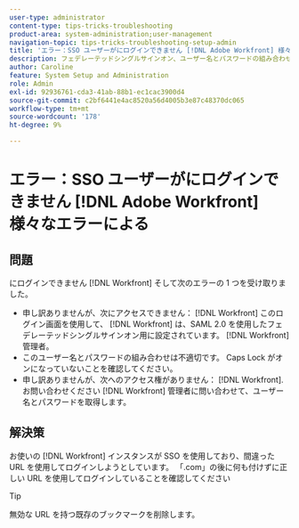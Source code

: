 ```yaml
---
user-type: administrator
content-type: tips-tricks-troubleshooting
product-area: system-administration;user-management
navigation-topic: tips-tricks-troubleshooting-setup-admin
title: 'エラー：SSO ユーザーがにログインできません [!DNL Adobe Workfront] 様々なエラーのため'
description: フェデレーテッドシングルサインオン、ユーザー名とパスワードの組み合わせ、または [!DNL Workfront], the problem might be that your [!DNL Workfront] インスタンスが SSO を使用しているので、間違った URL を使用してログインしようとしています。 「.com」の後に何も付けずに正しい URL を使用してログインしていることを確認してください。
author: Caroline
feature: System Setup and Administration
role: Admin
exl-id: 92936761-cda3-41ab-88b1-ec1cac3900d4
source-git-commit: c2bf6441e4ac8520a56d4005b3e87c48370dc065
workflow-type: tm+mt
source-wordcount: '178'
ht-degree: 9%

---
```


# エラー：SSO ユーザーがにログインできません [!DNL Adobe Workfront] 様々なエラーによる

## 問題

にログインできません [!DNL Workfront] そして次のエラーの 1 つを受け取りました。

* 申し訳ありませんが、次にアクセスできません： [!DNL Workfront] このログイン画面を使用して、 [!DNL Workfront] は、SAML 2.0 を使用したフェデレーテッドシングルサインオン用に設定されています。 [!DNL Workfront] 管理者。
* このユーザー名とパスワードの組み合わせは不適切です。 Caps Lock がオンになっていないことを確認してください。
* 申し訳ありませんが、次へのアクセス権がありません： [!DNL Workfront]. お問い合わせください [!DNL Workfront] 管理者に問い合わせて、ユーザー名とパスワードを取得します。

## 解決策

お使いの [!DNL Workfront] インスタンスが SSO を使用しており、間違った URL を使用してログインしようとしています。 「.com」の後に何も付けずに正しい URL を使用してログインしていることを確認してください

>[!TIP]
>
>無効な URL を持つ既存のブックマークを削除します。
